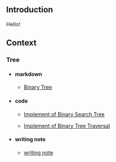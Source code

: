 ## Introduction

Hello!

## Context

### Tree

- #### markdown

  - [Binary Tree](Tree/Tree-structure.md)

- #### code

  - [Implement of Binary Search Tree](Tree/BST.cpp)

  - [Implement of Binary Tree Traversal](Tree/BTT.cpp)

- #### writing note

  - [writing note](Tree/writting-note.pdf)
